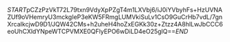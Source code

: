 $START$pCZzPzVkT72L79txn9VdyXpPZgT4m1LXVbj6/iJ0iYVbyhFs+HzUVNAZUf9oVHemryU3mckgIeP3eKW5FRmgLUMVkiSuLv1CsO9GuCrHb7vdL/7gnXrcaIkcjwD9D1/JQW42CMs+h2uheH4hoZxEGKk30z+Ztzz4A8hlLwJbCCC6eoUhCXldYNpeWTCPVMXE0QFlyEPO6wDiLD4eO25glQ==$END$